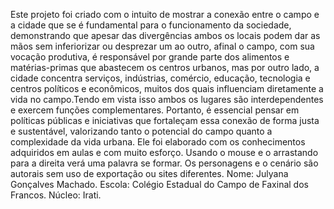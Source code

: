 Este projeto foi criado com o intuito de mostrar a conexão entre o campo e a cidade que se é fundamental para o funcionamento da sociedade, demonstrando que apesar das divergências ambos os locais podem dar as mãos sem inferiorizar ou desprezar um ao outro, afinal o campo, com sua vocação produtiva, é responsável por grande parte dos alimentos e matérias-primas que abastecem os centros urbanos, mas por outro lado, a cidade concentra serviços, indústrias, comércio, educação, tecnologia e centros políticos e econômicos, muitos dos quais influenciam diretamente a vida no campo.Tendo em vista isso ambos os lugares são interdependentes e exercem funções complementares. Portanto, é essencial pensar em políticas públicas e iniciativas que fortaleçam essa conexão de forma justa e sustentável, valorizando tanto o potencial do campo quanto a complexidade da vida urbana.
Ele foi elaborado com os conhecimentos adquiridos em aulas e com muito esforço.
Usando o mouse e o arrastando para a direita verá uma palavra se formar.
Os personagens e o cenário são autorais sem uso de exportação ou sites diferentes.
Nome: Julyana Gonçalves Machado.
Escola: Colégio Estadual do Campo de Faxinal dos Francos.
Núcleo: Irati.
